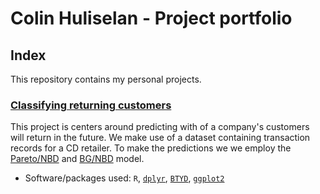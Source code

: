 # Colin Huliselan - Project portfolio

## Index
This repository contains my personal projects.

### [Classifying returning customers](ClassifyingReturningCustomers)
This project is centers around predicting with of a company's customers will return in the future. We make use of a dataset containing transaction records for a CD retailer. To make the predictions we we employ the [Pareto/NBD](https://doi.org/10.1287/mnsc.33.1.1) and [BG/NBD](https://doi.org/10.1287/mksc.1040.0098) model.
- Software/packages used: `R`, [`dplyr`](https://cran.r-project.org/web/packages/dplyr/index.html), [`BTYD`](https://CRAN.R-project.org/package=BTYD), [`ggplot2`](https://cran.r-project.org/web/packages/ggplot2/index.html)

